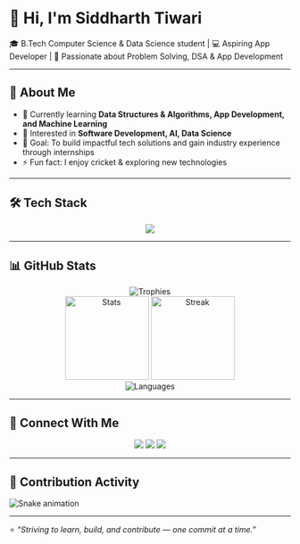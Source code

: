 # 👋 Hi, I'm Siddharth Tiwari  

🎓 B.Tech Computer Science & Data Science student | 💻 Aspiring App Developer | 🚀 Passionate about Problem Solving, DSA & App Development  

---

## 🚀 About Me
- 🌱 Currently learning **Data Structures & Algorithms, App Development, and Machine Learning**  
- 👀 Interested in **Software Development, AI, Data Science**  
- 🎯 Goal: To build impactful tech solutions and gain industry experience through internships  
- ⚡ Fun fact: I enjoy cricket & exploring new technologies  

---

## 🛠️ Tech Stack
<p align="center">
  <img src="https://skillicons.dev/icons?i=python,java,c,cpp,html,kotlin,mysql,git,github,vscode&theme=dark" />
</p>

---

## 📊 GitHub Stats
<div align="center">
  <img src="https://github-profile-trophy.vercel.app/?username=tiwariso&row=1&column=6&theme=onedark&no-frame=true" alt="Trophies" />
  <br/>
  <img src="https://github-readme-stats.vercel.app/api?username=tiwariso&show_icons=true&theme=radical" alt="Stats" height="150"/>
  <img src="https://github-readme-streak-stats.herokuapp.com/?user=tiwariso&theme=radical" alt="Streak" height="150"/>
  <br/>
  <img src="https://github-readme-stats.vercel.app/api/top-langs/?username=tiwariso&layout=compact&theme=radical" alt="Languages" />
</div>

---

## 🤝 Connect With Me
<p align="center">
  <a href="https://www.linkedin.com/in/siddharth-tiwari"><img src="https://skillicons.dev/icons?i=linkedin" /></a>
  <a href="mailto:rssoftwarengp@gmail.com"><img src="https://skillicons.dev/icons?i=gmail" /></a>
  <a href="https://github.com/tiwariso"><img src="https://skillicons.dev/icons?i=github" /></a>
</p>

---

## 🐍 Contribution Activity
![Snake animation](https://github.com/tiwariso/tiwariso/blob/output/github-contribution-grid-snake.svg)

---

⭐️ *“Striving to learn, build, and contribute — one commit at a time.”*  
